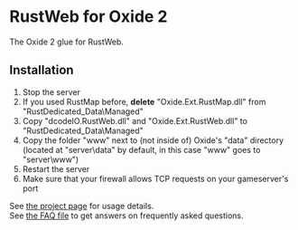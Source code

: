 RustWeb for Oxide 2
===================
The Oxide 2 glue for RustWeb.

Installation
------------
1. Stop the server
2. If you used RustMap before, **delete** "Oxide.Ext.RustMap.dll" from "RustDedicated_Data\Managed"
3. Copy "dcodeIO.RustWeb.dll" and "Oxide.Ext.RustWeb.dll" to "RustDedicated_Data\Managed\"
4. Copy the folder "www" next to (not inside of) Oxide's "data" directory (located at "server\data" by default, in this case "www" goes to "server\www")
5. Restart the server
6. Make sure that your firewall allows TCP requests on your gameserver's port

See [the project page](https://github.com/dcodeIO/RustWeb) for usage details.  
See [the FAQ file](https://github.com/dcodeIO/RustWeb/blob/master/FAQ.md) to get answers on frequently asked questions.

